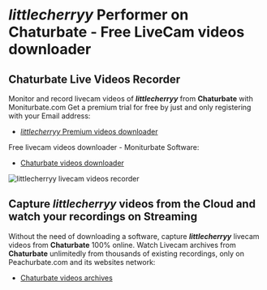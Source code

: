 # _littlecherryy_ Performer on Chaturbate - Free LiveCam videos downloader

## Chaturbate Live Videos Recorder

Monitor and record livecam videos of **_littlecherryy_** from **Chaturbate** with Moniturbate.com
Get a premium trial for free by just and only registering with your Email address:
* [_littlecherryy_ Premium videos downloader](https://moniturbate.com/request-demo-licence-key.html)

Free livecam videos downloader - Moniturbate Software:
* [Chaturbate videos downloader](https://moniturbate.com/moniturbate-download-software.html)

![_littlecherryy_ livecam videos recorder](https://peachurnet.com/templates/moniturbate-software.png)


## Capture _littlecherryy_ videos from the Cloud and watch your recordings on Streaming

Without the need of downloading a software, capture **_littlecherryy_** livecam videos from **Chaturbate** 100% online.
Watch Livecam archives from **Chaturbate** unlimitedly from thousands of existing recordings, only on Peachurbate.com and its websites network:
* [Chaturbate videos archives](https://peachurnet.com/)
